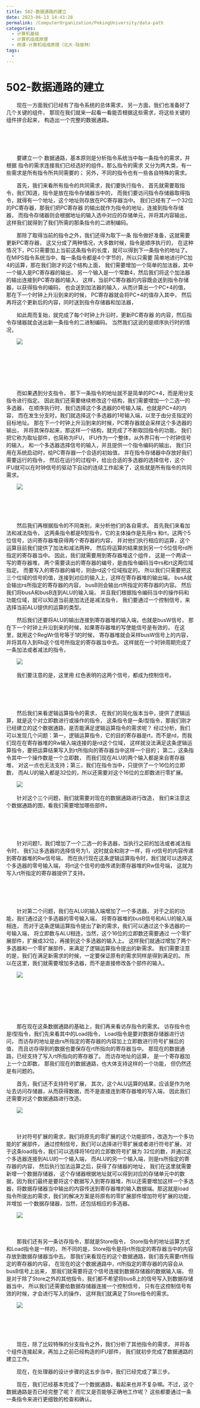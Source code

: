 ```yaml
---
title: 502-数据通路的建立
date: 2023-06-13 14:43:28
permalink: /ComputerOrganization/PekingUniversity/data-path
categories:
  - 计算机基础
  - 计算机组成原理
  - 网课-计算机组成原理（北大-陆俊林）
tags:
  - 
---
```

# 502-数据通路的建立

　　现在一方面我们已经有了指令系统的总体需求， 另一方面，我们也准备好了几个关键的组件， 那现在我们就来一起看一看能否根据这些需求，将这些关键的组件拼合起来， 构造出一个完整的数据通路。 
<!-- more -->
　　‍

　　‍

　　要建立一个 数据通路，基本原则是分析指令系统当中每一条指令的需求，并根据 指令的需求连接我们已经选好的组件。那么指令的需求 又分为两大类，有一些需求是所有指令所共同需要的； 另外，不同的指令也有一些各自特殊的需求。 

　　首先，我们来看所有指令的共同需求，我们要执行指令， 首先就需要取指令，我们知道，指令是放在指令存储器当中的， 而我们要访问指令存储器取得指令，就得有一个地址，这个地址则存放在PC寄存器当中。 我们已经有了一个32位的PC寄存器，那我们把PC寄存器 的输出就作为指令的地址，连接到指令存储器， 而指令存储器则会根据地址的输入选中对应的存储单元，并将其内容输出， 这样我们就得到了我们所需的那条指令的二进制编码。 

　　那除了取得当前的指令之外，我们还得为取下一条 指令做好准备，这就需要更新PC寄存器， 这又分成了两种情况，大多数时候，指令是顺序执行的， 在这种情况下，PC只需要加上当前这条指令的长度，就可以得到下一条指令的地址了。 在MIPS指令系统当中，每一条指令都是4个字节的，所以只需要 简单地进行PC加4的运算，那在我们刚才的这个结构上面， 我们需要增加一个简单的加法器，其中一个输入是PC寄存器的输出， 另一个输入是一个常数4，然后我们将这个加法器的输出连接到PC寄存器的输入， 这样，当前PC寄存器的内容既会送到指令存储器，以获得指令的编码， 也会送到加法器的输入，从而计算出一个PC+4的值， 那在下一个时钟上升沿到来的时候， PC寄存器就会将PC+4的值存入其中， 然后再将这个更新后的内容，同时送到指令存储器和加法器，

　　如此周而复始，就完成了每个时钟上升沿时，更新PC寄存器 的内容，然后指令存储器就会送出新一条指令的二进制编码。 当然我们这说的是顺序执行时的情况，

　　![](https://image.peterjxl.com/blog/image-20220920124622-7i6pbcj.png)​

　　‍

　　‍

　　‍

　　而如果遇到分支指令， 那下一条指令的地址就不是简单的PC+4，而是用分支指令进行指定。 因此我们还需要继续修改这个结构，我们需要增加一个二选一的多选器， 在顺序执行时，我们选择这个多选器的0号输入端，也就是PC+4的内容， 而在发生分支时，我们就选择这个多选器的1号输入端，以至于由分支指定的目标地址。 那在下一个时钟上升沿到来的时候，PC寄存器就会采样这个多选器的输出， 并将其保存起来，那这样一个结构，就完成了不断取回指令的功能。 我们把它称为取址部件，也简称为IFU， IFU作为一个整体，从外界只有一个时钟信号的输入， 和一个多选器选择信号的输入，并且提供一个指令编码的输出， 我们只用在系统启动时，给PC寄存器一个合适的初始值， 并在指令存储器中存放好我们需要运行的指令， 然后在运行的过程中，给出合适的多选器的选择信号，这个 IFU就可以在时钟信号的驱动下自动的连续工作起来了，这些就是所有指令的共同需求。 

　　![](https://image.peterjxl.com/blog/image-20220920124729-icxy3cx.png)​

　　‍

　　‍

　　然后我们再根据指令的不同类别，来分析他们的各自需求。 首先我们来看加法和减法指令， 这两条指令都是R型指令，它的主体操作是先用rs 和rt，这两个5位信号，访问寄存器堆获得两个寄存器的内容， 并对他们执行相应的运算，这个运算目前我们提供了加法和减法两种， 然后将运算的结果放到另一个5位信号rd所指定的寄存器当中。 因此，我们就需要用到寄存器堆这个组件， 这是一个两读一写的寄存器堆， 两个需要读出的寄存器的编号，是由指令编码当中rs和rt这两位域指定。 而要写入的寄存器的编号，则由rd这个位域指定的。 所以我们只需要把这三个位域的信号的值，连接到对应的输入上，这样在寄存器堆的输出端， busA就会输出rs所指定的寄存器的内容， busB则会输出rt所指定的寄存器的内容。 然后我们将busA和busB连到ALU的输入端， 并且我们根据指令编码当中的操作码和功能位域，就可以知道当前是加法还是减法指令， 我们要通过一个控制信号，来选择当前ALU提供的运算的类型。

　　然后我们还要将ALU的输出连接到寄存器堆的输入端，也就是busW信号， 那在下一个时钟上升沿到来的时候，如果寄存器堆的写使能信号是有效的， 在这里，就用这个RegWr信号等于1的时候， 寄存器堆就会采样busW信号上的内容，并将其存入到Rb这个信号所指定的寄存器当中去。 这样就在一个时钟周期完成了一条加法或者减法的指令，

　　![](https://image.peterjxl.com/blog/image-20220920124953-m7issy1.png)​

　　我们要注意的是，这里用 红色表明的这两个信号，都成为控制信号。

　　‍

　　‍

　　然后我们来看逻辑运算指令的需求， 在我们的简化版本当中，提供了逻辑运算，就是这个对立即数进行或操作的指令， 这条指令是一条I型指令，那我们刚才已经建立的这个数据通路，是否能满足逻辑运算指令的需求呢？ 经过分析，我们可以发现几个问题：第一，逻辑运算指令，它的目的寄存器是rt，而不是rd，而我们现在在寄存器堆的Rw输入端连接的是rd这个位域， 这样就没法满足这条逻辑运算指令，要把运算结果写入到rt所指向的寄存器当中这样一个目的； 第二，这条指令其中一个操作数是一个立即数， 而我们现在ALU的两个输入都是来自寄存器堆， 对这一点也无法支持；第三，我们在指令当中，只提供了一个16位的立即数， 而ALU的输入都是32位的，所以还需要对这个16位的立即数进行零扩展。 

　　![](https://image.peterjxl.com/blog/image-20220920125109-6s2m9rq.png)​

　　针对这个三个问题，我们就需要对现在的数据通路进行改造， 我们来注意这个数据通路的图，看我们需要增加哪些部件。 

　　‍

　　‍

　　针对问题1，我们增加了一个二选一的多选器，当执行之前的加法或者减法指令时， 我们让多选器的选择信号为1，这时就会和刚才一样，将 rd信号的内容传递到寄存器堆的Rw信号端， 而在执行现在这条逻辑运算指令时，我们就可以选择这个多选器的零号输入端， 将rt这个信号的值传递到寄存器堆的Rw信号端， 这就为写入rt所指定的寄存器提供了支持。 

　　‍

　　‍

　　针对第二个问题，我们在ALU的输入端增加了一个多选器， 对于之前的功能，我们通过这个多选器的零号输入端， 将寄存器堆的busB信号和ALU的输入端相连， 而对于这条逻辑运算指令提出了新的需求，我们可以通过这个多选器的一号输入端， 将立即数与ALU相连，当然，这个16位的立即数还需要通过 一个零扩展部件，扩展成32位，再接到这个多选器的输入上。 这样我们就通过增加了两个多选器和一个零扩展部件，来满足了逻辑运算指令提出的新需求。 我们需要注意的是，我们在满足新需求的时候，一定要保证原有的需求同样是得到满足的。 所以在这里，我们就需要增加多选器，而不是直接修改各个部件的输入。 

　　![](https://image.peterjxl.com/blog/image-20220920125240-ttzkaqs.png)​

　　‍

　　‍

　　‍

　　那在现在这条数据通路的基础上，我们再来看访存指令的需求。 访存指令也是I型指令，我们先来看其中的Load指令， Load指令是要对数据存储器进行访问， 而访存的地址是由rs所指定的寄存器的内容加上立即数进行符号扩展后的值， 而且访存得到的数据也要保存在rt所指向的寄存器当中。 那现在的数据通路，已经支持了写入rt所指向的寄存器了。 而访存地址的运算， 是一个寄存器加上一个立即数， 那我们现在的数据通路，也大体支持这样的一个功能， 但仍然还是有问题的。

　　首先，我们还不支持符号扩展， 其次，这个ALU运算的结果，应该是作为地址去访问存储器，从而获得数据，而不是直接连到寄存器堆的写入端， 因此我们还需要对这个数据通路进行改造。 

　　![](https://image.peterjxl.com/blog/image-20220920125353-76d5ocb.png)​

　　‍

　　针对符号扩展的需求，我们将原先的零扩展的这个功能部件，改造为一个多功能的扩展部件， 通过控制信号，我们可以选择进行零扩展或者进行符号扩展， 对于这条load指令，我们可以选择将16位的立即数符号扩展为 32位的数，并通过这个多选器连接到ALU的一个输入端， 而ALU的另一个输入端，则是rs所指定的寄存器的内容， 然后执行加法运算之后，获得了存储器的地址， 我们在这里就需要新增一个数据存储器， 这个存储器根据地址就可以得到对应的存储单元中的数据，因为我们最终是要将这个数据写入到寄存器堆，所以还需要增加这样一个多选器，将数据存储器当中输出的内容传送到寄存器堆的输入数据端。那这就是load指令所提出的需求，我们的解决方案是将原有的零扩展部件增加符号扩展的功能，并增加 一个数据存储器，当然，还包括相应的多选器。 

　　![](https://image.peterjxl.com/blog/image-20220920125501-htckg1f.png)​

　　‍

　　那我们还有另一条访存指令，那就是Store指令， Store指令的地址运算方式和Load指令是一样的， 所不同的是，Store指令是将rt所指定的寄存器当中的内容存放到数据存储器当中去。 那我们来看现在的这个数据通路，我们首先需要rt所指定的寄存器的内容， 在现在的这个数据通路中，rt所指定的寄存器的内容会从busB信号上出来， 那我们就需要将这个信号连接到数据存储器的数据输入端， 但是对于除了Store之外的其他指令，我们都不希望将busB上的信号写入到数据存储器当中， 所以我们还需要给数据存储器连接一个控制信号， 只有在这控制信号有效的时候，才会进行写入的操作， 这样我们就满足了Store指令的需求。 

　　![](https://image.peterjxl.com/blog/image-20220920125611-9rwd0dn.png)​

　　‍

　　‍

　　现在，除了比较特殊的分支指令之外，我们分析了其他指令的需求， 并将各个组件连接起来，再加上之前已经构造的IFU部件， 我们就初步完成了数据通路的建立工作。

　　现在，在处理器的设计步骤的这五步当中，我们已经完成了第三步。

　　现在，我们已经基本完成了一个数据通路，看起来也并不复杂嘛。不过，这个数据通路是否已经完整了呢？ 而它又是否能够正确地工作呢？ 这些都要通过一条一条指令来进行更细致的检查和确认。
